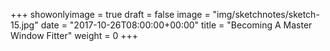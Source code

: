+++
showonlyimage = true
draft = false
image = "img/sketchnotes/sketch-15.jpg"
date = "2017-10-26T08:00:00+00:00"
title = "Becoming A Master Window Fitter"
weight = 0
+++

